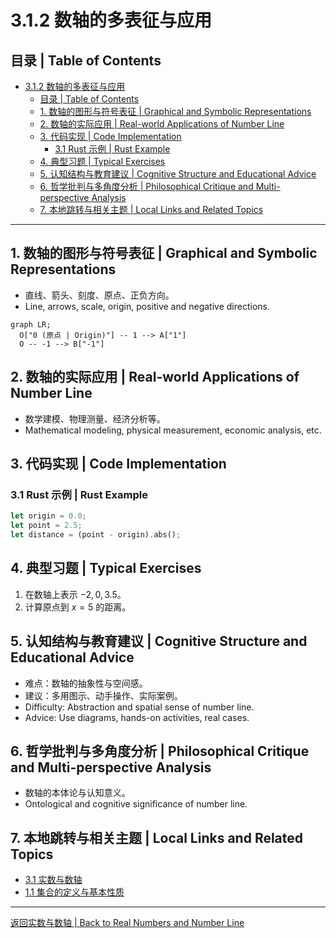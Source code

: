 # 3.1.2 数轴的多表征与应用

## 目录 | Table of Contents

- [3.1.2 数轴的多表征与应用](#312-数轴的多表征与应用)
  - [目录 | Table of Contents](#目录--table-of-contents)
  - [1. 数轴的图形与符号表征 | Graphical and Symbolic Representations](#1-数轴的图形与符号表征--graphical-and-symbolic-representations)
  - [2. 数轴的实际应用 | Real-world Applications of Number Line](#2-数轴的实际应用--real-world-applications-of-number-line)
  - [3. 代码实现 | Code Implementation](#3-代码实现--code-implementation)
    - [3.1 Rust 示例 | Rust Example](#31-rust-示例--rust-example)
  - [4. 典型习题 | Typical Exercises](#4-典型习题--typical-exercises)
  - [5. 认知结构与教育建议 | Cognitive Structure and Educational Advice](#5-认知结构与教育建议--cognitive-structure-and-educational-advice)
  - [6. 哲学批判与多角度分析 | Philosophical Critique and Multi-perspective Analysis](#6-哲学批判与多角度分析--philosophical-critique-and-multi-perspective-analysis)
  - [7. 本地跳转与相关主题 | Local Links and Related Topics](#7-本地跳转与相关主题--local-links-and-related-topics)

---

## 1. 数轴的图形与符号表征 | Graphical and Symbolic Representations

- 直线、箭头、刻度、原点、正负方向。
- Line, arrows, scale, origin, positive and negative directions.

```mermaid
graph LR;
  O["0 (原点 | Origin)"] -- 1 --> A["1"]
  O -- -1 --> B["-1"]
```

## 2. 数轴的实际应用 | Real-world Applications of Number Line

- 数学建模、物理测量、经济分析等。
- Mathematical modeling, physical measurement, economic analysis, etc.

## 3. 代码实现 | Code Implementation

### 3.1 Rust 示例 | Rust Example

```rust
let origin = 0.0;
let point = 2.5;
let distance = (point - origin).abs();
```

## 4. 典型习题 | Typical Exercises

1. 在数轴上表示 $-2, 0, 3.5$。
2. 计算原点到 $x=5$ 的距离。

## 5. 认知结构与教育建议 | Cognitive Structure and Educational Advice

- 难点：数轴的抽象性与空间感。
- 建议：多用图示、动手操作、实际案例。
- Difficulty: Abstraction and spatial sense of number line.
- Advice: Use diagrams, hands-on activities, real cases.

## 6. 哲学批判与多角度分析 | Philosophical Critique and Multi-perspective Analysis

- 数轴的本体论与认知意义。
- Ontological and cognitive significance of number line.

## 7. 本地跳转与相关主题 | Local Links and Related Topics

- [3.1 实数与数轴](../3.1-实数与数轴.md)
- [1.1 集合的定义与基本性质](../../1-集合论/1.1-集合的定义与基本性质.md)

---

[返回实数与数轴 | Back to Real Numbers and Number Line](../3.1-实数与数轴.md)
